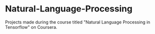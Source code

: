 # Natural-Language-Processing
Projects made during the course titled "Natural Language Processing in Tensorflow" on Coursera.

<!--
1. **Tokenisation:** This module explains what is tokensiation and how to use it. It also explains the use of padding in this module. For the explanation of the above concepts, the News Headlines dataset for sarcasm detection and BBS text dataset have been used.  
2. **IMDB dataset exploration:** Application of tokenisation, padding and embedding in a neaural network model to build a binary classifier for movie reviews. 
--!>
